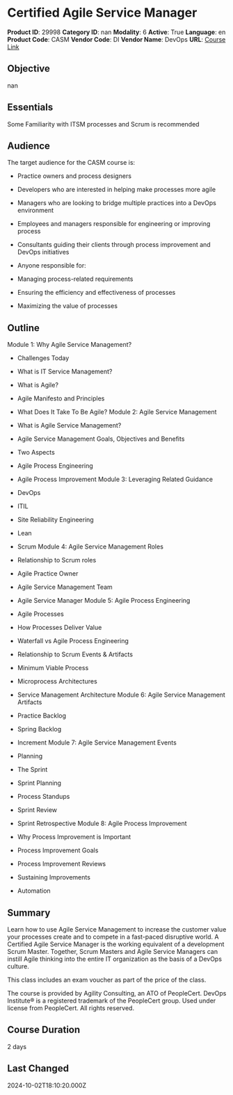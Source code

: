 # Certified Agile Service Manager

**Product ID**: 29998
**Category ID**: nan
**Modality**: 6
**Active**: True
**Language**: en
**Product Code**: CASM
**Vendor Code**: DI
**Vendor Name**: DevOps
**URL**: [Course Link](https://www.fastlaneus.com/course/devops-casm)

## Objective
nan

## Essentials
Some Familiarity with ITSM processes and Scrum is recommended

## Audience
The target audience for the CASM course is:


- Practice owners and process designers
- Developers who are interested in helping make processes more agile
- Managers who are looking to bridge multiple practices into a DevOps environment
- Employees and managers responsible for engineering or improving process
- Consultants guiding their clients through process improvement and DevOps initiatives
- Anyone responsible for:

- Managing process-related requirements
- Ensuring the efficiency and effectiveness of processes
- Maximizing the value of processes

## Outline
Module 1: Why Agile Service Management?


- Challenges Today
- What is IT Service Management?
- What is Agile?
- Agile Manifesto and Principles
- What Does It Take To Be Agile?
Module 2: Agile Service Management


- What is Agile Service Management?
- Agile Service Management Goals, Objectives and Benefits
- Two Aspects
- Agile Process Engineering
- Agile Process Improvement
Module 3: Leveraging Related Guidance


- DevOps
- ITIL
- Site Reliability Engineering
- Lean
- Scrum
Module 4: Agile Service Management Roles


- Relationship to Scrum roles
- Agile Practice Owner
- Agile Service Management Team
- Agile Service Manager
Module 5: Agile Process Engineering


- Agile Processes
- How Processes Deliver Value
- Waterfall vs Agile Process Engineering
- Relationship to Scrum Events & Artifacts
- Minimum Viable Process
- Microprocess Architectures
- Service Management Architecture
Module 6: Agile Service Management Artifacts


- Practice Backlog
- Spring Backlog
- Increment
Module 7: Agile Service Management Events


- Planning
- The Sprint
- Sprint Planning
- Process Standups
- Sprint Review
- Sprint Retrospective
Module 8: Agile Process Improvement


- Why Process Improvement is Important
- Process Improvement Goals
- Process Improvement Reviews
- Sustaining Improvements
- Automation

## Summary
Learn how to use Agile Service Management to increase the customer value your processes create and to compete in a fast-paced disruptive world. A Certified Agile Service Manager is the working equivalent of a development Scrum Master. Together, Scrum Masters and Agile Service Managers can instill Agile thinking into the entire IT organization as the basis of a DevOps culture.

This class includes an exam voucher as part of the price of the class.

The course is provided by Agility Consulting, an ATO of PeopleCert. DevOps Institute® is a registered trademark of the PeopleCert group. Used under license from PeopleCert. All rights reserved.

## Course Duration
2 days

## Last Changed
2024-10-02T18:10:20.000Z

